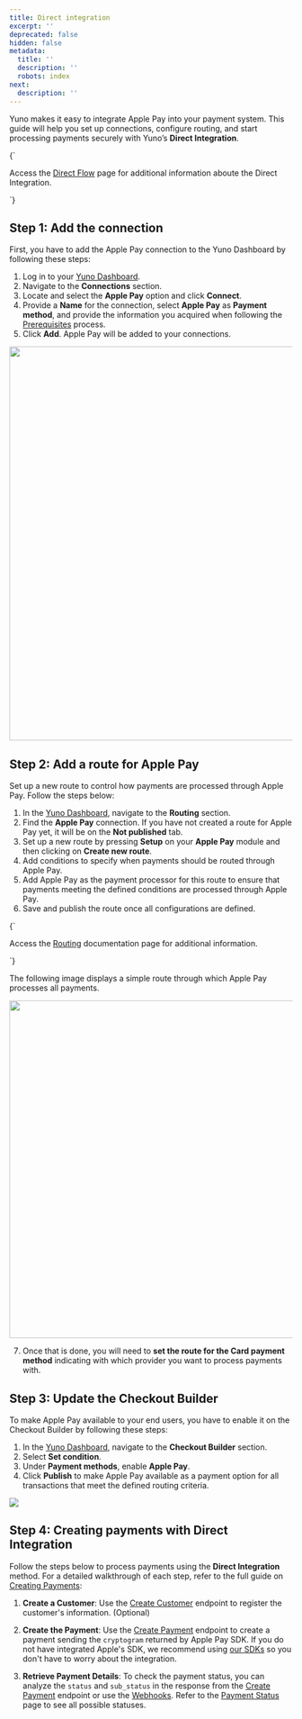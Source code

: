 ```yaml
---
title: Direct integration
excerpt: ''
deprecated: false
hidden: false
metadata:
  title: ''
  description: ''
  robots: index
next:
  description: ''
---
```

Yuno makes it easy to integrate Apple Pay into your payment system. This guide will help you set up connections, configure routing, and start processing payments securely with Yuno’s **Direct Integration**. 

<HTMLBlock>{`
<body>
  <div class="infoBlockContainer ">
    <div class="verticalLine"></div>
    <div>
      <div class="contentContainer">
        <p>
          Access the <a href="/docs/direct-flow">Direct Flow</a> page for additional information aboute the Direct Integration. 
        </p>
      </div>
    </div>
  </div>
</body>
`}</HTMLBlock>

## Step 1: Add the connection

First, you have to add the Apple Pay connection to the Yuno Dashboard by following these steps:

1. Log in to your [Yuno Dashboard](https://dashboard.y.uno/connections).
2. Navigate to the **Connections** section.
3. Locate and select the **Apple Pay** option and click **Connect**.
4. Provide a **Name** for the connection, select **Apple Pay** as **Payment method**, and provide the information you acquired when following the [Prerequisites](doc:prerequisites-apple-pay)  process.
5. Click **Add**. Apple Pay will be added to your connections.

<Image align="center" width="700px" src="https://files.readme.io/6d674dd-Screenshot_2024-07-02_at_2.27.47_PM.png" />

## Step 2: Add a route for Apple Pay

Set up a new route to control how payments are processed through Apple Pay. Follow the steps below:

1. In the [Yuno Dashboard](https://dashboard.y.uno/connections), navigate to the **Routing** section.
2. Find the **Apple Pay** connection. If you have not created a route for Apple Pay yet, it will be on the **Not published** tab.
3. Set up a new route by pressing **Setup** on your **Apple Pay** module and then clicking on **Create new route**. 
4. Add conditions to specify when payments should be routed through Apple Pay. 
5. Add Apple Pay as the payment processor for this route to ensure that payments meeting the defined conditions are processed through Apple Pay.
6. Save and publish the route once all configurations are defined.

<HTMLBlock>{`
<body>
  <div class="infoBlockContainer ">
    <div class="verticalLine"></div>
    <div>
      <div class="contentContainer">
        <p>
          Access the <a href="/docs/routing">Routing</a> documentation page for additional information. 
        </p>
      </div>
    </div>
  </div>
</body>
`}</HTMLBlock>

The following image displays a simple route through which Apple Pay processes all payments. 

<Image align="center" width="600px" src="https://files.readme.io/d5b9a8c-Screenshot_2024-07-02_at_2.30.09_PM.png" />

7. Once that is done, you will need to **set the route for the Card payment method** indicating with which provider you want to process payments with. 

## Step 3: Update the Checkout Builder

To make Apple Pay available to your end users, you have to enable it on the Checkout Builder by following these steps:

1. In the [Yuno Dashboard](https://dashboard.y.uno/connections), navigate to the **Checkout Builder** section.
2. Select **Set condition**.
3. Under **Payment methods**, enable **Apple Pay**.
4. Click **Publish** to make Apple Pay available as a payment option for all transactions that meet the defined routing criteria.

<Image align="center" src="https://files.readme.io/52781326ea260052f9a62e98d5cd6a1bbfdaa39f50062912f15f3bdb310aa019-4eb043c-Screenshot_2024-08-07_at_4.57.16_PM.png" />

## Step 4: Creating payments with Direct Integration

Follow the steps below to process payments using the **Direct Integration** method. For a detailed walkthrough of each step, refer to the full guide on [Creating Payments](doc:create-payment-basic):

1. **Create a Customer**: Use the [Create Customer](ref:create-customer) endpoint to register the customer's information. (Optional)

2. **Create the Payment**: Use the [Create Payment](ref:create-payment) endpoint to create a payment sending the `cryptogram` returned by Apple Pay SDK. If you do not have integrated Apple's SDK, we recommend using [our SDKs](doc:sdk-integration-apple) so you don't have to worry about the integration. 

3. **Retrieve Payment Details**: To check the payment status, you can analyze the `status` and `sub_status` in the response from the [Create Payment](ref:create-payment) endpoint or use the [Webhooks](doc:webhooks). Refer to the [Payment Status](ref:payment) page to see all possible statuses.

